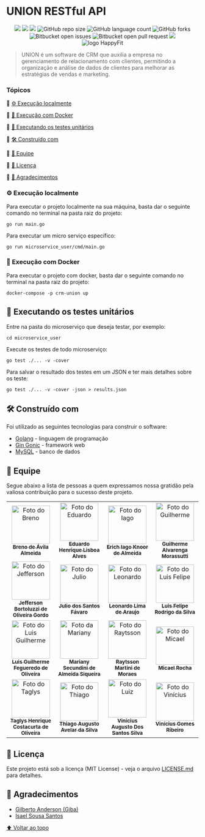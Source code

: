 # UNION RESTful API

<div align="center">
  <img src="https://img.shields.io/static/v1?label=golang&message=language&color=blue&style=for-the-badge&logo=GO"/>
  <img src="https://img.shields.io/static/v1?label=gin%20gonic&message=framework&color=orange&style=for-the-badge&logo=GO"/>
  <img src="http://img.shields.io/static/v1?label=License&message=MIT&color=green&style=for-the-badge"/>
  <img alt="GitHub repo size" src="https://img.shields.io/github/repo-size/ViniciusGR797/crm_union?style=for-the-badge">
  <img alt="GitHub language count" src="https://img.shields.io/github/languages/count/ViniciusGR797/crm_union?style=for-the-badge">
  <img alt="GitHub forks" src="https://img.shields.io/github/forks/ViniciusGR797/crm_union?style=for-the-badge">
  <img alt="Bitbucket open issues" src="https://img.shields.io/bitbucket/issues/ViniciusGR797/crm_union?style=for-the-badge">
  <img alt="Bitbucket open pull request" src="https://img.shields.io/bitbucket/pr-raw/ViniciusGR797/crm_union?style=for-the-badge">
  <img src="http://img.shields.io/static/v1?label=STATUS&message=Development&color=GREEN&style=for-the-badge"/>
  
</div>

<div align="center">
  <img src="https://cdn.discordapp.com/attachments/1089358473483006105/1092501283291795527/LogoUnion.png" alt="logo HappyFit">
</div>
  
> UNION é um software de CRM que auxilia a empresa no gerenciamento de relacionamento com clientes, permitindo a organização e análise de dados de clientes para melhorar as estratégias de vendas e marketing.

### Tópicos 

:small_blue_diamond: [⚙ Execução localmente](#-execução-localmente)

:small_blue_diamond: [🐳 Execução com Docker](#-execução-com-docker)

:small_blue_diamond: [📃 Executando os testes unitários](#-executando-os-testes-unitários)

:small_blue_diamond: [🛠 Construído com](#-construído-com)

:small_blue_diamond: [👥 Equipe](#-equipe)

:small_blue_diamond: [📄 Licença](#-licença)

:small_blue_diamond: [🎁 Agradecimentos](#-agradecimentos)

### ⚙ Execução localmente

Para executar o projeto localmente na sua máquina, basta dar o seguinte comando no terminal na pasta raiz do projeto:

```
go run main.go
```

Para executar um micro serviço específico:

```
go run microservice_user/cmd/main.go
```

### 🐳 Execução com Docker
Para executar o projeto com docker, basta dar o seguinte comando no terminal na pasta raiz do projeto:
```
docker-compose -p crm-union up
```

## 📃 Executando os testes unitários

Entre na pasta do microserviço que deseja testar, por exemplo:
```
cd microservice_user
```

Execute os testes de todo microserviço:
```
go test ./... -v -cover
```

Para salvar o resultado dos testes em um JSON e ter mais detalhes sobre os teste:
```
go test ./... -v -cover -json > results.json
```

## 🛠 Construído com
Foi utilizado as seguintes tecnologias para construir o software:

* [Golang](https://go.dev/doc/) - linguagem de programação
* [Gin Gonic](https://github.com/gin-gonic/gin) - framework web 
* [MySQL](https://dev.mysql.com/doc/) - banco de dados

## 👥 Equipe

Segue abaixo a lista de pessoas a quem expressamos nossa gratidão pela valiosa contribuição para o sucesso deste projeto.

<table>
  <tr>
    <td align="center">
      <a href="https://github.com/Breno-AA">
        <img src="https://avatars.githubusercontent.com/u/45759261?v=4" width="100px;" alt="Foto do Breno"/><br>
        <sub>
          <b>Breno de Ávila Almeida</b>
        </sub>
      </a>
    </td>
    <td align="center">
      <a href="https://github.com/Eduardo-Lisboa">
        <img src="https://avatars.githubusercontent.com/u/108145431?v=4" width="100px;" alt="Foto do Eduardo"/><br>
        <sub>
          <b>Eduardo Henrique Lisboa Alves</b>
        </sub>
      </a>
    </td>
    <td align="center">
      <a href="https://github.com/erich-ika">
        <img src="https://avatars.githubusercontent.com/u/95936922?v=4" width="100px;" alt="Foto do Iago"/><br>
        <sub>
          <b>Erich Iago Knoor de Almeida</b>
        </sub>
      </a>
    </td>
    <td align="center">
      <a href="https://github.com/Guilhermealst">
        <img src="https://avatars.githubusercontent.com/u/116703599?v=4" width="100px;" alt="Foto do Guilherme"/><br>
        <sub>
          <b>Guilherme Alvarenga Morassutti</b>
        </sub>
      </a>
    </td>
  </tr>
  <tr>
    <td align="center">
      <a href="https://github.com/Jeffersonbortoluzzi">
        <img src="https://avatars.githubusercontent.com/u/95036870?v=4" width="100px;" alt="Foto do Jefferson"/><br>
        <sub>
          <b>Jefferson Bortoluzzi de Oliveira Gordo</b>
        </sub>
      </a>
    </td>
    <td align="center">
      <a href="https://github.com/JulioFavaro98">
        <img src="https://avatars.githubusercontent.com/u/94727206?v=4" width="100px;" alt="Foto do Julio"/><br>
        <sub>
          <b>Julio dos Santos Fávaro</b>
        </sub>
      </a>
    </td>
    <td align="center">
      <a href="https://github.com/leohlima">
        <img src="https://avatars.githubusercontent.com/u/88112020?v=4" width="100px;" alt="Foto do Leonardo"/><br>
        <sub>
          <b>Leonardo Lima de Araujo</b>
        </sub>
      </a>
    </td>
    <td align="center">
      <a href="https://github.com/LuisFelipeRodrigo">
        <img src="https://avatars.githubusercontent.com/u/103063554?v=4" width="100px;" alt="Foto do Luis Felipe"/><br>
        <sub>
          <b>Luis Felipe Rodrigo da Silva</b>
        </sub>
      </a>
    </td>
  </tr>
  <tr>
    <td align="center">
      <a href="https://github.com/GuilhermeFegueredo">
        <img src="https://avatars.githubusercontent.com/u/80172606?v=4" width="100px;" alt="Foto do Luis Guilherme"/><br>
        <sub>
          <b>Luis Guilherme Fegueredo de Oliveira</b>
        </sub>
      </a>
    </td>
    <td align="center">
      <a href="https://github.com/MarianySecundini">
        <img src="https://avatars.githubusercontent.com/u/86186072?v=4" width="100px;" alt="Foto da Mariany"/><br>
        <sub>
          <b>Mariany Secundini de Almeida Siqueira</b>
        </sub>
      </a>
    </td>
    <td align="center">
      <a href="https://github.com/Raytsson">
        <img src="https://avatars.githubusercontent.com/u/107050617?v=4" width="100px;" alt="Foto do Raytsson"/><br>
        <sub>
          <b>Raytsson Martini de Moraes</b>
        </sub>
      </a>
    </td>
    <td align="center">
      <a href="https://github.com/eu-micaeu">
        <img src="https://avatars.githubusercontent.com/u/69124656?v=4" width="100px;" alt="Foto do Micael"/><br>
        <sub>
          <b>Micael Rocha</b>
        </sub>
      </a>
    </td>
  </tr>
  <tr>
    <td align="center">
      <a href="https://github.com/taglyscostacurta">
        <img src="https://avatars.githubusercontent.com/u/97138443?v=4" width="100px;" alt="Foto do Taglys"/><br>
        <sub>
          <b>Taglys Henrique Costacurta de Oliveira</b>
        </sub>
      </a>
    </td>
    <td align="center">
      <a href="https://github.com/Avelar19">
        <img src="https://avatars.githubusercontent.com/u/118865712?v=4" width="100px;" alt="Foto do Thiago"/><br>
        <sub>
          <b>Thiago Augusto Avelar da Silva</b>
        </sub>
      </a>
    </td>
    <td align="center">
      <a href="https://github.com/V1n1c1usAu">
        <img src="https://avatars.githubusercontent.com/u/96804098?v=4" width="100px;" alt="Foto do Luiz"/><br>
        <sub>
          <b>Vinícius Augusto Dos Santos Silva</b>
        </sub>
      </a>
    </td>
    <td align="center">
      <a href="https://github.com/ViniciusGR797">
        <img src="https://avatars.githubusercontent.com/u/106624536?v=4" width="100px;" alt="Foto do Vinícius"/><br>
        <sub>
          <b>Vinícius Gomes Ribeiro</b>
        </sub>
      </a>
    </td>
  </tr>
</table>

## 📄 Licença

Este projeto está sob a licença (MIT License) - veja o arquivo [LICENSE.md](https://github.com/ViniciusGR797/crm_union/blob/main/license) para detalhes.

## 🎁 Agradecimentos

* [Gilberto Anderson (Giba)](https://www.linkedin.com/in/gilberto-anderson-936b46b3/)
* [Isael Sousa Santos](https://www.linkedin.com/in/isael-sousa-bb519552/)

[⬆ Voltar ao topo](#union-restful-api)<br>

